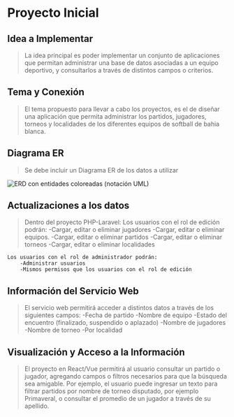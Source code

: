 # Proyecto Inicial

## Idea a Implementar

> La idea principal es poder implementar un conjunto de aplicaciones que permitan administrar una base de datos
asociadas a un equipo deportivo, y consultarlos a través de distintos campos o criterios.

## Tema y Conexión

> El tema propuesto para llevar a cabo los proyectos, es el de diseñar una aplicación que permita administrar
los partidos, jugadores, torneos y localidades de los diferentes equipos de softball de bahia blanca.

## Diagrama ER

> Se debe incluir un Diagrama ER de los datos a utilizar

![ERD con entidades coloreadas (notación UML)](https://user-images.githubusercontent.com/81689515/164911475-8f747fb5-714e-481c-b911-9d9f3d5ad29a.png)



## Actualizaciones a los datos

> Dentro del proyecto PHP-Laravel:
    Los usuarios con el rol de edición podrán:
        -Cargar, editar o eliminar jugadores
        -Cargar, editar o eliminar equipos.
        -Cargar, editar o eliminar partidos
        -Cargar, editar o eliminar torneos
        -Cargar, editar o eliminar localidades
    
    Los usuarios con el rol de administrador podrán:
        -Administrar usuarios
        -Mismos permisos que los usuarios con el rol de edición


## Información del Servicio Web

> El servicio web permitirá acceder a distintos datos a través de los siguientes campos:
    -Fecha de partido
    -Nombre de equipo
    -Estado del encuentro (finalizado, suspendido o aplazado)
    -Nombre de jugadores
    -Nombre de torneo
    -Por localidad

## Visualización y Acceso a la Información

> El proyecto en React/Vue permitirá al usuario consultar un partido o jugador, agregando campos o filtros necesarios para que la búsqueda sea amigable. Por ejemplo, el usuario puede ingresar un texto para filtrar partidos por nombre de torneo disputado, por ejemplo Primaveral, o consultar el promedio de un jugador a través de su apellido.
